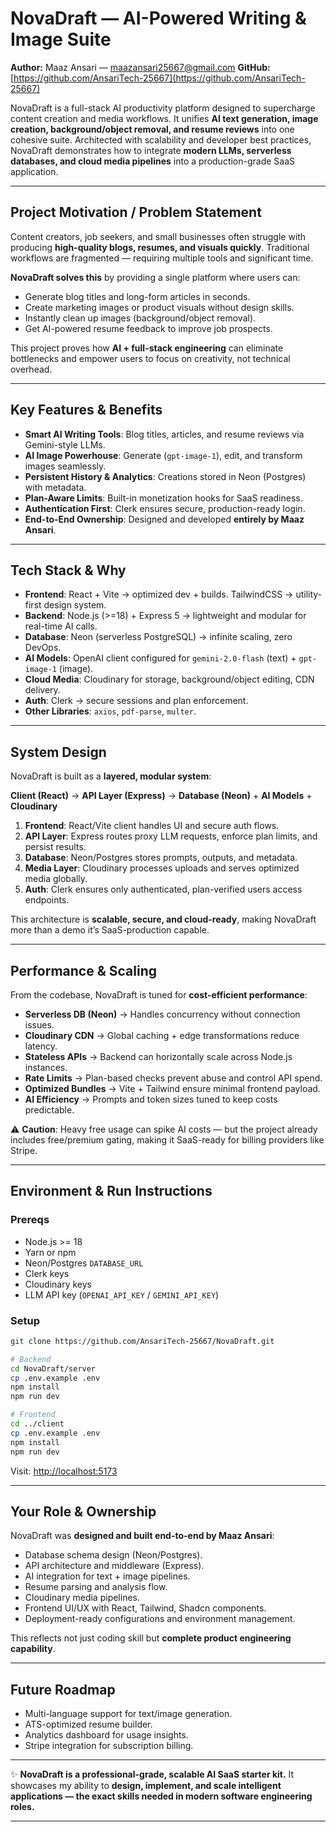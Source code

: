 # NovaDraft — AI-Powered Writing & Image Suite

**Author:** Maaz Ansari — [maazansari25667@gmail.com](mailto:maazansari25667@gmail.com)
**GitHub:** [https://github.com/AnsariTech-25667](https://github.com/AnsariTech-25667)

NovaDraft is a full-stack AI productivity platform designed to supercharge content creation and media workflows. It unifies **AI text generation, image creation, background/object removal, and resume reviews** into one cohesive suite. Architected with scalability and developer best practices, NovaDraft demonstrates how to integrate **modern LLMs, serverless databases, and cloud media pipelines** into a production-grade SaaS application.

---

## Project Motivation / Problem Statement

Content creators, job seekers, and small businesses often struggle with producing **high-quality blogs, resumes, and visuals quickly**. Traditional workflows are fragmented — requiring multiple tools and significant time.

**NovaDraft solves this** by providing a single platform where users can:

* Generate blog titles and long-form articles in seconds.
* Create marketing images or product visuals without design skills.
* Instantly clean up images (background/object removal).
* Get AI-powered resume feedback to improve job prospects.

This project proves how **AI + full-stack engineering** can eliminate bottlenecks and empower users to focus on creativity, not technical overhead.

---

## Key Features & Benefits

* **Smart AI Writing Tools**: Blog titles, articles, and resume reviews via Gemini-style LLMs.
* **AI Image Powerhouse**: Generate (`gpt-image-1`), edit, and transform images seamlessly.
* **Persistent History & Analytics**: Creations stored in Neon (Postgres) with metadata.
* **Plan-Aware Limits**: Built-in monetization hooks for SaaS readiness.
* **Authentication First**: Clerk ensures secure, production-ready login.
* **End-to-End Ownership**: Designed and developed **entirely by Maaz Ansari**.

---

## Tech Stack & Why

* **Frontend**: React + Vite → optimized dev + builds. TailwindCSS → utility-first design system.
* **Backend**: Node.js (>=18) + Express 5 → lightweight and modular for real-time AI calls.
* **Database**: Neon (serverless PostgreSQL) → infinite scaling, zero DevOps.
* **AI Models**: OpenAI client configured for `gemini-2.0-flash` (text) + `gpt-image-1` (image).
* **Cloud Media**: Cloudinary for storage, background/object editing, CDN delivery.
* **Auth**: Clerk → secure sessions and plan enforcement.
* **Other Libraries**: `axios`, `pdf-parse`, `multer`.

---

## System Design

NovaDraft is built as a **layered, modular system**:

**Client (React)** → **API Layer (Express)** → **Database (Neon)** + **AI Models** + **Cloudinary**

1. **Frontend**: React/Vite client handles UI and secure auth flows.
2. **API Layer**: Express routes proxy LLM requests, enforce plan limits, and persist results.
3. **Database**: Neon/Postgres stores prompts, outputs, and metadata.
4. **Media Layer**: Cloudinary processes uploads and serves optimized media globally.
5. **Auth**: Clerk ensures only authenticated, plan-verified users access endpoints.

This architecture is **scalable, secure, and cloud-ready**, making NovaDraft more than a demo it’s SaaS-production capable.

---

## Performance & Scaling

From the codebase, NovaDraft is tuned for **cost-efficient performance**:

* **Serverless DB (Neon)** → Handles concurrency without connection issues.
* **Cloudinary CDN** → Global caching + edge transformations reduce latency.
* **Stateless APIs** → Backend can horizontally scale across Node.js instances.
* **Rate Limits** → Plan-based checks prevent abuse and control API spend.
* **Optimized Bundles** → Vite + Tailwind ensure minimal frontend payload.
* **AI Efficiency** → Prompts and token sizes tuned to keep costs predictable.

⚠️ **Caution**: Heavy free usage can spike AI costs — but the project already includes free/premium gating, making it SaaS-ready for billing providers like Stripe.

---

## Environment & Run Instructions

### Prereqs

* Node.js >= 18
* Yarn or npm
* Neon/Postgres `DATABASE_URL`
* Clerk keys
* Cloudinary keys
* LLM API key (`OPENAI_API_KEY` / `GEMINI_API_KEY`)

### Setup

```bash
git clone https://github.com/AnsariTech-25667/NovaDraft.git

# Backend
cd NovaDraft/server
cp .env.example .env
npm install
npm run dev

# Frontend
cd ../client
cp .env.example .env
npm install
npm run dev
```

Visit: [http://localhost:5173](http://localhost:5173)

---

## Your Role & Ownership

NovaDraft was **designed and built end-to-end by Maaz Ansari**:

* Database schema design (Neon/Postgres).
* API architecture and middleware (Express).
* AI integration for text + image pipelines.
* Resume parsing and analysis flow.
* Cloudinary media pipelines.
* Frontend UI/UX with React, Tailwind, Shadcn components.
* Deployment-ready configurations and environment management.

This reflects not just coding skill but **complete product engineering capability**.

---

## Future Roadmap

* Multi-language support for text/image generation.
* ATS-optimized resume builder.
* Analytics dashboard for usage insights.
* Stripe integration for subscription billing.

---

✨ **NovaDraft is a professional-grade, scalable AI SaaS starter kit.**
It showcases my ability to **design, implement, and scale intelligent applications — the exact skills needed in modern software engineering roles.**

---
